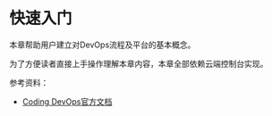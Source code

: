 # 快速入门

本章帮助用户建立对DevOps流程及平台的基本概念。

为了方便读者直接上手操作理解本章内容，本章全部依赖云端控制台实现。

参考资料：

- [Coding DevOps官方文档](https://help.coding.net/docs/start/new.html)
